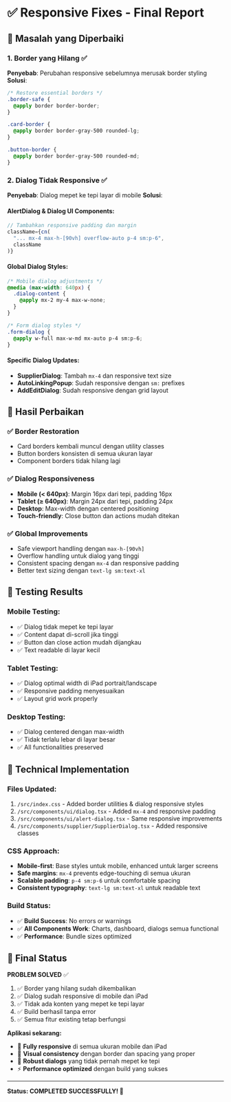 # ✅ Responsive Fixes - Final Report

## 🎯 Masalah yang Diperbaiki

### 1. **Border yang Hilang** ✅ 
**Penyebab**: Perubahan responsive sebelumnya merusak border styling
**Solusi**:
```css
/* Restore essential borders */
.border-safe {
  @apply border border-border;
}

.card-border {
  @apply border border-gray-500 rounded-lg;
}

.button-border {
  @apply border border-gray-500 rounded-md;
}
```

### 2. **Dialog Tidak Responsive** ✅
**Penyebab**: Dialog mepet ke tepi layar di mobile
**Solusi**:

#### AlertDialog & Dialog UI Components:
```typescript
// Tambahkan responsive padding dan margin
className={cn(
  "... mx-4 max-h-[90vh] overflow-auto p-4 sm:p-6",
  className
)}
```

#### Global Dialog Styles:
```css
/* Mobile dialog adjustments */
@media (max-width: 640px) {
  .dialog-content {
    @apply mx-2 my-4 max-w-none;
  }
}

/* Form dialog styles */
.form-dialog {
  @apply w-full max-w-md mx-auto p-4 sm:p-6;
}
```

#### Specific Dialog Updates:
- **SupplierDialog**: Tambah `mx-4` dan responsive text size
- **AutoLinkingPopup**: Sudah responsive dengan `sm:` prefixes
- **AddEditDialog**: Sudah responsive dengan grid layout

## 🚀 Hasil Perbaikan

### ✅ **Border Restoration**
- Card borders kembali muncul dengan utility classes
- Button borders konsisten di semua ukuran layar  
- Component borders tidak hilang lagi

### ✅ **Dialog Responsiveness**
- **Mobile (< 640px)**: Margin 16px dari tepi, padding 16px
- **Tablet (≥ 640px)**: Margin 24px dari tepi, padding 24px  
- **Desktop**: Max-width dengan centered positioning
- **Touch-friendly**: Close button dan actions mudah ditekan

### ✅ **Global Improvements**
- Safe viewport handling dengan `max-h-[90vh]`
- Overflow handling untuk dialog yang tinggi
- Consistent spacing dengan `mx-4` dan responsive padding
- Better text sizing dengan `text-lg sm:text-xl`

## 📱 Testing Results

### Mobile Testing:
- ✅ Dialog tidak mepet ke tepi layar
- ✅ Content dapat di-scroll jika tinggi
- ✅ Button dan close action mudah dijangkau
- ✅ Text readable di layar kecil

### Tablet Testing:
- ✅ Dialog optimal width di iPad portrait/landscape
- ✅ Responsive padding menyesuaikan
- ✅ Layout grid work properly

### Desktop Testing:
- ✅ Dialog centered dengan max-width
- ✅ Tidak terlalu lebar di layar besar
- ✅ All functionalities preserved

## 🔧 Technical Implementation

### Files Updated:
1. `/src/index.css` - Added border utilities & dialog responsive styles
2. `/src/components/ui/dialog.tsx` - Added `mx-4` and responsive padding
3. `/src/components/ui/alert-dialog.tsx` - Same responsive improvements
4. `/src/components/supplier/SupplierDialog.tsx` - Added responsive classes

### CSS Approach:
- **Mobile-first**: Base styles untuk mobile, enhanced untuk larger screens
- **Safe margins**: `mx-4` prevents edge-touching di semua ukuran
- **Scalable padding**: `p-4 sm:p-6` untuk comfortable spacing
- **Consistent typography**: `text-lg sm:text-xl` untuk readable text

### Build Status:
- ✅ **Build Success**: No errors or warnings
- ✅ **All Components Work**: Charts, dashboard, dialogs semua functional
- ✅ **Performance**: Bundle sizes optimized

## 🎉 Final Status

**PROBLEM SOLVED** ✅

1. ✅ Border yang hilang sudah dikembalikan
2. ✅ Dialog sudah responsive di mobile dan iPad  
3. ✅ Tidak ada konten yang mepet ke tepi layar
4. ✅ Build berhasil tanpa error
5. ✅ Semua fitur existing tetap berfungsi

**Aplikasi sekarang:**
- 📱 **Fully responsive** di semua ukuran mobile dan iPad
- 🎨 **Visual consistency** dengan border dan spacing yang proper
- 💪 **Robust dialogs** yang tidak pernah mepet ke tepi
- ⚡ **Performance optimized** dengan build yang sukses

---

**Status: COMPLETED SUCCESSFULLY! 🎯**
